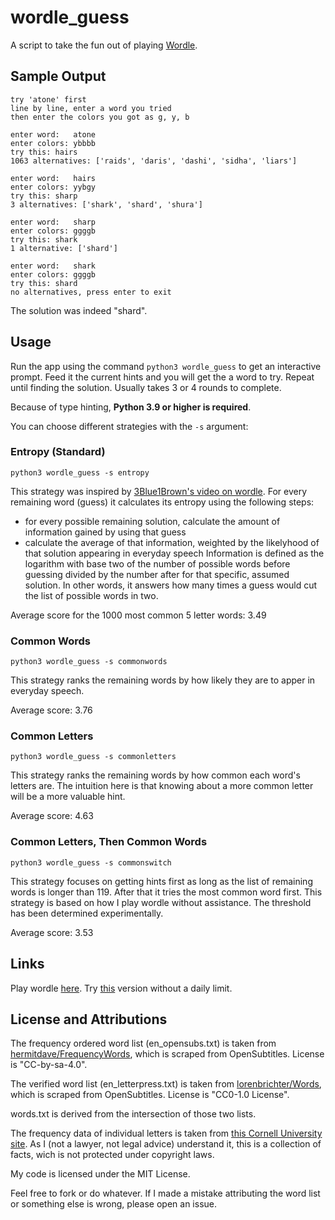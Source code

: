 # wordle_guess
A script to take the fun out of playing [Wordle](https://www.powerlanguage.co.uk/wordle/).


## Sample Output
```
try 'atone' first
line by line, enter a word you tried
then enter the colors you got as g, y, b

enter word:   atone
enter colors: ybbbb
try this: hairs
1063 alternatives: ['raids', 'daris', 'dashi', 'sidha', 'liars']

enter word:   hairs
enter colors: yybgy
try this: sharp
3 alternatives: ['shark', 'shard', 'shura']

enter word:   sharp
enter colors: ggggb
try this: shark
1 alternative: ['shard']

enter word:   shark
enter colors: ggggb
try this: shard
no alternatives, press enter to exit
```
The solution was indeed "shard".


## Usage
Run the app using the command `python3 wordle_guess` to get an interactive prompt. Feed it the current hints and you will get the a word to try. Repeat until finding the solution. Usually takes 3 or 4 rounds to complete.

Because of type hinting, **Python 3.9 or higher is required**.

You can choose different strategies with the `-s` argument:

### Entropy (Standard)
```python3 wordle_guess -s entropy```

This strategy was inspired by [3Blue1Brown's video on wordle](https://www.youtube.com/watch?v=v68zYyaEmEA). For every remaining word (guess) it calculates its entropy using the following steps:
 - for every possible remaining solution, calculate the amount of information gained by using that guess 
 - calculate the average of that information, weighted by the likelyhood of that solution appearing in everyday speech
 Information is defined as the logarithm with base two of the number of possible words before guessing divided by the number after for that specific, assumed solution. In other words, it answers how many times a guess would cut the list of possible words in two.
 
Average score for the 1000 most common 5 letter words: 3.49
 
### Common Words
```python3 wordle_guess -s commonwords```

This strategy ranks the remaining words by how likely they are to apper in everyday speech.

Average score: 3.76

### Common Letters
```python3 wordle_guess -s commonletters```

This strategy ranks the remaining words by how common each word's letters are. The intuition here is that knowing about a more common letter will be a more valuable hint. 

Average score: 4.63

### Common Letters, Then Common Words
```python3 wordle_guess -s commonswitch```

This strategy focuses on getting hints first as long as the list of remaining words is longer than 119. After that it tries the most common word first. 
This strategy is based on how I play wordle without assistance. The threshold has been determined experimentally.

Average score: 3.53


## Links
Play wordle [here](https://www.powerlanguage.co.uk/wordle/). Try [this](https://hellowordl.net/) version without a daily limit.

## License and Attributions
The frequency ordered word list (en_opensubs.txt) is taken from [hermitdave/FrequencyWords](https://github.com/hermitdave/FrequencyWords), which is scraped from OpenSubtitles. License is "CC-by-sa-4.0".

The verified word list (en_letterpress.txt) is taken from [lorenbrichter/Words](https://github.com/lorenbrichter/Words), which is scraped from OpenSubtitles. License is "CC0-1.0 License".

words.txt is derived from the intersection of those two lists.

The frequency data of individual letters is taken from [this Cornell University site](http://pi.math.cornell.edu/~mec/2003-2004/cryptography/subs/frequencies.html). As I (not a lawyer, not legal advice) understand it, this is a collection of facts, wich is not protected under copyright laws.

My code is licensed under the MIT License. 

Feel free to fork or do whatever. If I made a mistake attributing the word list or something else is wrong, please open an issue.
